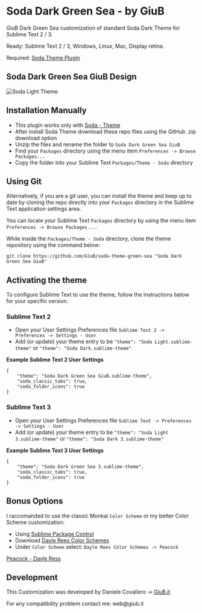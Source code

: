 # Soda Dark Green Sea - by GiuB

GiuB Dark Green Sea customization of standard Soda Dark Theme for Sublime Text 2 / 3.

Ready: Sublime Text 2 / 3, Windows, Linux, Mac, Display retina.

Required: [Soda Theme Plugin](http://buymeasoda.github.com/soda-theme/)

## Soda Dark Green Sea GiuB Design

![Soda Light Theme](http://giub.it/wp-content/uploads/2013/09/soda-dark-green-sea-giub-theme.png)

## Installation Manually

* This plugin works only with [Soda - Theme](http://buymeasoda.github.com/soda-theme/)
* After install Soda Theme download these repo files using the GitHub .zip download option
* Unzip the files and rename the folder to `Soda Dark Green Sea GiuB`
* Find your `Packages` directory using the menu item  `Preferences -> Browse Packages...`
* Copy the folder into your Sublime Text `Packages/Theme - Soda` directory

## Using Git

Alternatively, if you are a git user, you can install the theme and keep up to date by cloning the repo directly into your `Packages` directory in the Sublime Text application settings area.

You can locate your Sublime Text `Packages` directory by using the menu item `Preferences -> Browse Packages...`.

While inside the `Packages/Theme - Soda` directory, clone the theme repository using the command below:

    git clone https://github.com/GiuB/soda-theme-green-sea "Soda Dark Green Sea GiuB"

## Activating the theme

To configure Sublime Text to use the theme, follow the instructions below for your specific version.

### Sublime Text 2

* Open your User Settings Preferences file `Sublime Text 2 -> Preferences -> Settings - User`
* Add (or update) your theme entry to be `"theme": "Soda Light.sublime-theme"` or `"theme": "Soda Dark.sublime-theme"`

**Example Sublime Text 2 User Settings**

    {
        "theme": "Soda Dark Green Sea GiuB.sublime-theme",
        "soda_classic_tabs": true,
		"soda_folder_icons": true
    }

### Sublime Text 3

* Open your User Settings Preferences file `Sublime Text -> Preferences -> Settings - User`
* Add (or update) your theme entry to be `"theme": "Soda Light 3.sublime-theme"` or `"theme": "Soda Dark 3.sublime-theme"`

**Example Sublime Text 3 User Settings**

    {
        "theme": "Soda Dark Green Sea 3.sublime-theme",
        "soda_classic_tabs": true,
		"soda_folder_icons": true
    }

## Bonus Options

I raccomanded to use the classic Monkai `Color Scheme` or my better Color Scheme customization:

* Using [Sublime Package Control](http://wbond.net/sublime_packages/package_control)
* Download [Dayle Rees Color Schemes](https://github.com/daylerees/colour-schemes)
* Under `Color Scheme` select: `Dayle Rees Color Schemes -> Peacock`

[Peacock - Dayle Ress](https://raw.github.com/daylerees/colour-schemes/master/screenshots/peacock.png)

## Development

This Customization was developed by Daniele Covallero -> [GiuB.it](http://giub.it)

For any compatibility problem contact me: &#119;&#101;&#098;&#064;&#103;&#105;&#117;&#098;&#046;&#105;&#116;

